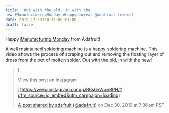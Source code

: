 ```yaml
---
title: 'Out with the old, in with the
new #ManufacturingMonday #happynewyear @adafruit (video)'
date: 2019-12-30T18:11:00+01:00
draft: false
---
```


Happy [Manufacturing Monday](https://blog.adafruit.com/category/manufacturing/?utm_source=vine&utm_medium=vine%20caption&utm_campaign=manumonday) from Adafruit!

A well maintained soldering machine is a happy soldering machine. This video shows the process of scraping out and removing the floating layer of dross from the pot of molten solder. Out with the old, in with the new!

> [
> 
> View this post on Instagram
> 
> ](https://www.instagram.com/p/B6s6vWunBPH/?utm_source=ig_embed&utm_campaign=loading)
> 
> [A post shared by adafruit (@adafruit)](https://www.instagram.com/p/B6s6vWunBPH/?utm_source=ig_embed&utm_campaign=loading) on Dec 30, 2019 at 7:36am PST